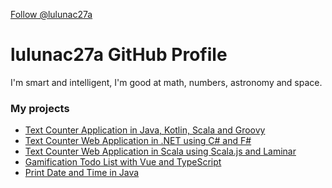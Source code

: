 <a class="github-button" href="https://github.com/lulunac27a" data-color-scheme="no-preference: light; light: light; dark: dark;" data-size="large" data-show-count="true" aria-label="Follow @lulunac27a on GitHub">Follow @lulunac27a</a>

# lulunac27a GitHub Profile

I'm smart and intelligent, I'm good at math, numbers, astronomy and space. 

### My projects

- [Text Counter Application in Java, Kotlin, Scala and Groovy](https://github.com/lulunac27a/text-counter-java-application)
- [Text Counter Web Application in .NET using C# and F#](https://github.com/lulunac27a/text-counter-asp.net-application)
- [Text Counter Web Application in Scala using Scala.js and Laminar](https://github.com/lulunac27a/text-counter-scala-js-application)
- [Gamification Todo List with Vue and TypeScript](https://github.com/lulunac27a/gamification-todo-list-vue-typescript)
- [Print Date and Time in Java](https://github.com/lulunac27a/java-datetime/)